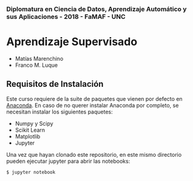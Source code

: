 ### Diplomatura en Ciencia de Datos, Aprendizaje Automático y sus Aplicaciones - 2018 - FaMAF - UNC
# Aprendizaje Supervisado

- Matías Marenchino
- Franco M. Luque


## Requisitos de Instalación

Este curso requiere de la suite de paquetes que vienen por defecto en
[Anaconda](https://www.anaconda.com/download/).  En caso de no querer instalar
Anaconda por completo, se necesitan instalar los siguientes paquetes:

- Numpy y Scipy
- Scikit Learn
- Matplotlib
- Jupyter 

Una vez que hayan clonado este repositorio, en este mismo directorio pueden
ejecutar jupyter para abrir las notebooks:

```
$ jupyter notebook
```
